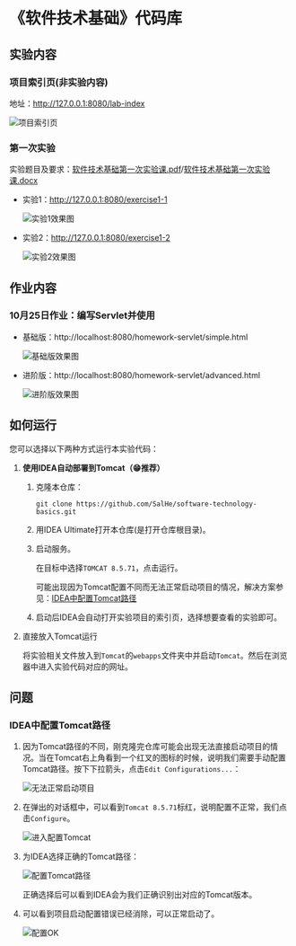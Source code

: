 # 《软件技术基础》代码库

## 实验内容

### 项目索引页(非实验内容)

地址：http://127.0.0.1:8080/lab-index

![项目索引页](./img/lab-index.gif)

### 第一次实验

实验题目及要求：[软件技术基础第一次实验课.pdf](./docs/软件技术基础第一次实验课.pdf)/[软件技术基础第一次实验课.docx](./docs/软件技术基础第一次实验课.docx)

- 实验1：http://127.0.0.1:8080/exercise1-1
  
  ![实验1效果图](./img/exercise1-1.gif)

- 实验2：http://127.0.0.1:8080/exercise1-2
  
  ![实验2效果图](./img/exercise1-2.gif)

## 作业内容

### 10月25日作业：编写Servlet并使用

- 基础版：http://localhost:8080/homework-servlet/simple.html

  ![基础版效果图](./img/homework-servlet-simple.gif)

- 进阶版：http://localhost:8080/homework-servlet/advanced.html

  ![进阶版效果图](./img/homework-servlet-advanced.gif)

## 如何运行

您可以选择以下两种方式运行本实验代码：

1. **使用IDEA自动部署到Tomcat（😁推荐）**
   
   1. 克隆本仓库：
       ```shell
       git clone https://github.com/SalHe/software-technology-basics.git
       ```
   2. 用IDEA Ultimate打开本仓库(是打开仓库根目录)。
   3. 启动服务。
       
       在目标中选择`TOMCAT 8.5.71`，点击运行。
       
       可能出现因为Tomcat配置不同而无法正常启动项目的情况，解决方案参见：[IDEA中配置Tomcat路径](#IDEA中配置Tomcat路径)
   
   4. 启动后IDEA会自动打开实验项目的索引页，选择想要查看的实验即可。

2. 直接放入Tomcat运行

   将实验相关文件放入到`Tomcat`的`webapps`文件夹中并启动`Tomcat`。然后在浏览器中进入实验代码对应的网址。

## 问题

### IDEA中配置Tomcat路径

1. 因为Tomcat路径的不同，刚克隆完仓库可能会出现无法直接启动项目的情况。当在Tomcat右上角看到一个红叉的图标的时候，说明我们需要手动配置Tomcat路径。按下下拉箭头，点击`Edit Configurations...`：
   
   ![无法正常启动项目](./img/edit_configuration.png)

2. 在弹出的对话框中，可以看到`Tomcat 8.5.71`标红，说明配置不正常，我们点击`Configure`。

   ![进入配置Tomcat](./img/configure_tomcat.png)

3. 为IDEA选择正确的Tomcat路径：
   
   ![配置Tomcat路径](./img/select_tomcat_home.png)
   
   正确选择后可以看到IDEA会为我们正确识别出对应的Tomcat版本。

4. 可以看到项目启动配置错误已经消除，可以正常启动了。

   ![配置OK](./img/configuration_ok.png)